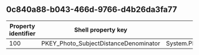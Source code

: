 ## 0c840a88-b043-466d-9766-d4b26da3fa77

Property identifier | Shell property key | Shell name | Alias
--- | --- | --- | ---
100 | PKEY_Photo_SubjectDistanceDenominator | System.Photo.SubjectDistanceDenominator | 

